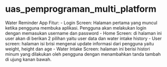 # uas_pemprograman_multi_platform


Water Reminder App
Fitur:
    - Login Screen: Halaman pertama yang muncul ketika pengguna membuka aplikasi. Pengguna akan melakukan login dengan memasukan username dan password
    - Home Screen: di halaman ini user akan di berikan 2 pilihan yaitu user data dan water intake history
    - User screen: halaman isi brisi mengenai update informasi dari pengguna yaitu weight, height dan age
    - Water Intake Screen: halaman ini berisi histori minum yang dilakukan oleh pengguna dengan menambahkan tanda tambah di ujung kanan bawah.

